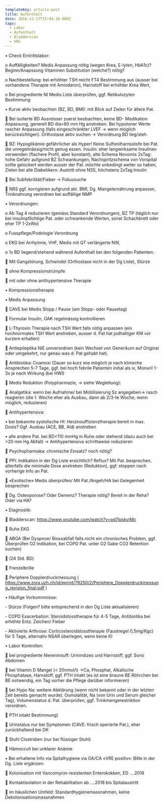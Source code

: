 ```yaml
---
templateKey: article-post
title: Aufenthalt
date: 2016-12-17T15:04:10.000Z
tags:
  - Labor
  - Aufenthalt
  - Bladderscan
  - VRE
---
```

•	Check Eintrittslabor: 

o	Auffälligkeiten? Medis Anpassung nötig (wegen Krea, E-lyten, HbA1c)? Beginn/Anapssung Vitaminen Substitution (welche?) nötig? 

o	Nachbestellung: bei erhöhter TSH reicht FT4 Bestimmung aus (ausser bei vorhandene Therapie mit Amiodaron), Harnstoff bei erhöhter Krea Wert, 

o	Bei progrediente NI Medis Liste überprüfen, ggf. Retikulozyten Bestimmung

•	Kurve aktiv beobachten (BZ, BD, BMI): mit Blick auf Zielen für ältere Pat.

	Bei isolierte BD Ausreisser zuerst beobachten, keine BD- Medikation Anpassung, generell BD dia>60 mm Hg anstreben. Bei hypotoner Werte rascher Anpassung (falls eingeschränkter LVEF -> wenn möglich berücksichtigen). Orthostase aktiv suchen -> Verordnung BD lieg/steh

	BZ: Hypoglikämie gefährlicher als Hyper! Keine Sulfonilharnsstofe bei Pat. die unregelmässig/nicht genug essen. Insulin: eher langwirksame Insulinen verwenden (flachere Profil, aber konstant), alte Schema Novomix 2xTag: hohe Gefahr aufgrund BZ Schwankungen, Nachspritzschema von Vorspital sollte gelockert werden ausser der Pat. möchte unbedingt weiter so haben, Zielen bei alle Diabetikern: Austritt ohne NSS, höchstens 2xTag Insulin 

	Bei Subfebrilität/Fieber -> Fokussuche 

	NRS ggf. korrigieren aufgrund akt. BMI, Dg. Mangelernährung anpassen, Trinknahrung verordnen bei auffällige NMP

•	Verordnungen: 

o	Ab Tag 4 reduzieren (gemäss Standard Verordnungen), BZ TP (täglich nur bei insulinpflichtige Pat. oder schwankende Werten, sonst Schachbrett oder eher TP 1-2xWo)

o	Fusspflege/Podologie Verordnung

o	EKG bei Arrhytmie, VHF, Medis mit QT verlängerte NW, 

o	1x BD liegend/stehend während Aufenthalt bei den folgenden Patienten:

	Mit Gangstörung, Schwindel (Orthostase nicht in der Dg Liste), Stürze

	ohne Kompressionstrümpfe

	mit oder ohne antihypertensive Therapie 

•	Kompressionstherapie

•	Medis Anpassung

	CAVE bei Medis Stopp / Pause (am Stopp- oder Pausetag)

	Formular Insulin, OAK regelmässig kontrollieren

	L-Thyroxin Therapie nach TSH Wert falls nötig anpassen (ein hochnormales TSH Wert anstreben, ausser d. Pat hat jodhaltiger KM vor kurzem erhalten)

	Antiepileptika NIE umverordnen (kein Wechsel von Generikum auf Original oder umgekehrt, nur genau was d. Pat gehabt hat).

	Antibiotika: Coamoxi (Dauer so kurz wie möglich je nach klinische Ansprechen 5-7 Tage, ggf. bei hoch febrile Patienten initial als iv, Monuril 1-3x je nach Wirkung (bei HWI)

	Medis Reduktion (Polypharmazie, -> siehe Wegleitung): 

	Analgetika: wenn bei Aufnahme/ bei Mobilisierung Sz angegeben-> rasch reagieren (die 1. Woche eher als Ausbau, dann ab 2/3-te Woche, wenn möglich, reduzieren)

	Antihypertensiva: 

•	bei bekannte systolische HI: Herzinsuffizienztherapie bereit in max. Dosis? Ggf. Ausbau (ACE, BB, Ald) anstreben

•	alle andere Pat. bei BD<110 mmHg in Ruhe oder stehend (dazu auch bei >20 mm Hg Abfall) -> Antihypertensiva schrittweise reduzieren

	Psychopharmaka: chronische Einsatz? noch nötig?

	PPI: Indikation in der Dg Liste ersichtlich? Reflux? Mit Pat. besprechen, allenfalls die minimale Dose anstreben (Reduktion), ggf. stoppen nach vorherige Info an Pat.

	«Exotische» Medis überprüfen/ Mit Pat./Angeh/HA bei Gelegenheit besprechen

	Dg. Osteoporose? Oder Demenz? Therapie nötig? Bereit in der Reha? Oder via HA?

•	Diagnostik: 

	Bladderscan: https://www.youtube.com/watch?v=pd7lpskvjMc 

	Ruhe EKG

	ABGA (Bei Dyspnoe/ Bioxxabfall falls nicht ein chronisches Problem, ggf. Überprüfen O2 Indikation, bei COPD Pat. unter O2 Gabe CO2 Retention suchen)

	(24 Std. BD)

	Frenzelbrille

	Periphere Dopplerdruckmessung ( https://www.zora.uzh.ch/id/eprint/79250/2/Periphere_Dopplerdruckmessung_revision_final.pdf )

•	Häufige Vorkommnisse:

\- 	Stürze (Folgen? bitte entsprechend in den Dg Liste aktualisieren)

\-	COPD Exacerbation: Steroidstosstherapie für 4-5 Tage, Antibiotika bei erhöhte Entz. Zeichen/ Fieber

\- 	Aktivierte Arthrose: Corticosteroidstosstherapie (Faustregel 0,5mg/Kgc) für 5 Tage, alternativ NSAR überlegen, wenn keine KI

•	Labor Kontrollen: 

	bei progrediente Niereninsuff: Urinindizes und Harnstoff, ggf. Sono Abdomen

	bei Vitamin D Mangel (< 20nmol/l) ->Ca, Phosphat, Alkalische Phosphatase, Harnstoff, ggf. PTH intakt (es ist eine braune BE Röhrchen bei BE notwendig, ein Tag vorher die Pflege darüber informieren)

	bei Hypo Na: weitere Abklärung (wenn nicht bekannt oder in der letzten Zeit bereits gemacht wurde): Osmolalität, Na (von Urin und Serum gleicher Tag), Volumenstatus d. Pat. überprüfen, ggf. Trinkmengerestriktion verordnen.

	PTH intakt Bestimmung)

	Urinstatus nur bei Symptomen (CAVE: frisch operierte Pat.), eher zurückhaltend bei DK

	Stuhl Clostridien (nur bei flüssiger Stuhl)

	Hämoccult bei unklarer Anämie

•	Bei erhaltene Info via Spitalhygiene via OA/CA «VRE positiv»: Bitte in der Dg. Liste ergänzen: 

	Kolonisation mit Vancomycin-resistenten Enterokokken, ED ….2018

	Kontaktisolation in der Rehabilitation ab ….2018 bis Spitalaustritt

	im häuslichen Umfeld: Standardhygienemassnahmen, keine Dekolonisationsmassnahmen

